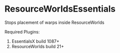 # ResourceWorldsEssentials

Stops placement of warps inside ResourceWorlds

Required Plugins:
1. EssentialsX build 1087+
2. ResourceWorlds build 21+